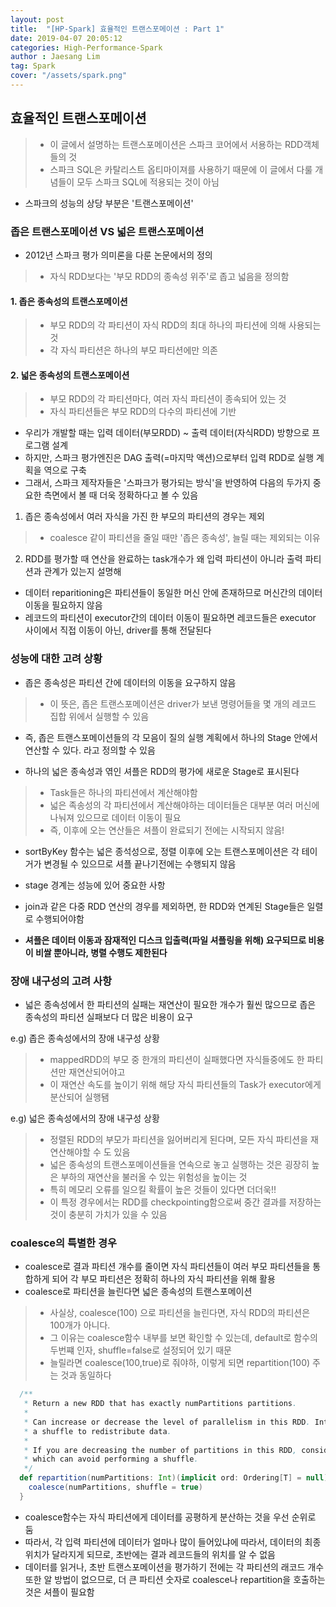 ```yaml
---
layout: post
title:  "[HP-Spark] 효율적인 트랜스포메이션 : Part 1"
date: 2019-04-07 20:05:12
categories: High-Performance-Spark 
author : Jaesang Lim
tag: Spark
cover: "/assets/spark.png"
---
```


## 효율적인 트랜스포메이션 
> - 이 글에서 설명하는 트랜스포메이션은 스파크 코어에서 서용하는 RDD객체들의 것
> - 스파크 SQL은 카탈리스트 옵티마이져를 사용하기 때문에 이 글에서 다룰 개념들이 모두 스파크 SQL에 적용되는 것이 아님

- 스파크의 성능의 상당 부분은 '트랜스포메이션'

### 좁은 트랜스포메이션 VS 넓은 트랜스포메이션

- 2012년 스파크 평가 의미론을 다룬 논문에서의 정의 
> - 자식 RDD보다는 '부모 RDD의 종속성 위주'로 좁고 넓음을 정의함

#### 1. 좁은 종속성의 트랜스포메이션
> - 부모 RDD의 각 파티션이 자식 RDD의 최대 하나의 파티션에 의해 사용되는 것
> - 각 자식 파티션은 하나의 부모 파티션에만 의존

#### 2. 넓은 종속성의 트랜스포메이션
> - 부모 RDD의 각 파티션마다, 여러 자식 파티션이 종속되어 있는 것
> - 자식 파티션들은 부모 RDD의 다수의 파티션에 기반

- 우리가 개발할 때는 입력 데이터(부모RDD) ~ 출력 데이터(자식RDD) 방향으로 프로그램 설계
- 하지만, 스파크 평가엔진은 DAG 출력(=마지막 액션)으로부터 입력 RDD로 실행 계획을 역으로 구축
- 그래서, 스파크 제작자들은 '스파크가 평가되는 방식'을 반영하여 다음의 두가지 중요한 측면에서 볼 때 더욱 정확하다고 볼 수 있음

1. 좁은 종속성에서 여러 자식을 가진 한 부모의 파티션의 경우는 제외
> - coalesce 같이 파티션을 줄일 때만 '좁은 종속성', 늘릴 때는 제외되는 이유
2. RDD를 평가할 때 연산을 완료하는 task개수가 왜 입력 파티션이 아니라 출력 파티션과 관계가 있는지 설명해

* 데이터 reparitioning은 파티션들이 동일한 머신 안에 존재하므로 머신간의 데이터 이동을 필요하지 않음
* 레코드의 파티션이 executor간의 데이터 이동이 필요하면 레코드들은 executor 사이에서 직접 이동이 아닌, driver를 통해 전달된다

### 성능에 대한 고려 상황

- 좁은 종속성은 파티션 간에 데이터의 이동을 요구하지 않음
> - 이 뜻은, 좁은 트랜스포메이션은 driver가 보낸 명령어들을 몇 개의 레코드 집합 위에서 실행할 수 있음
- 즉, 좁은 트랜스포메이션들의 각 모음이 질의 실행 계획에서 하나의 Stage 안에서 연산할 수 있다. 라고 정의할 수 있음

- 하나의 넓은 종속성과 엮인 셔플은 RDD의 평가에 새로운 Stage로 표시된다
> - Task들은 하나의 파티션에서 계산해야함
> - 넓은 족송성의 각 파티션에서 계산해야하는 데이터들은 대부분 여러 머신에 나눠져 있으므로 데이터 이동이 필요
> - 즉, 이후에 오는 연산들은 셔플이 완료되기 전에는 시작되지 않음!

- sortByKey 함수는 넓은 종석성으로, 정렬 이후에 오는 트랜스포메이션은 각 테이거가 변경될 수 있으므로 셔플 끝나기전에는 수행되지 않음

- stage 경계는 성능에 있어 중요한 사항
- join과 같은 다중 RDD 연산의 경우를 제외하면, 한 RDD와 연계된 Stage들은 일렬로 수행되어야함
- **셔플은 데이터 이동과 잠재적인 디스크 입출력(파일 셔플링을 위해) 요구되므로 비용이 비쌀 뿐아니라, 병렬 수행도 제한된다**

### 장애 내구성의 고려 사항

- 넓은 종속성에서 한 파티션의 실패는 재연산이 필요한 개수가 훨씬 많으므로 좁은 종속성의 파티션 실패보다 더 많은 비용이 요구

e.g) 좁은 종속성에서의 장애 내구성 상황
> - mappedRDD의 부모 중 한개의 파티션이 실패했다면 자식들중에도 한 파티션만 재연산되어야고
> - 이 재연산 속도를 높이기 위해 해당 자식 파티션들의 Task가 executor에게 분산되어 실행됌

e.g) 넓은 종속성에서의 장애 내구성 상황
> - 정렬된 RDD의 부모가 파티션을 잃어버리게 된다며, 모든 자식 파티션을 재연산해야할 수 도 있음
> - 넓은 종속성의 트랜스포메이션들을 연속으로 놓고 실행하는 것은 굉장히 높은 부하의 재연산을 불러올 수 있는 위험성을 높이는 것
> - 특히 메모리 오류를 일으킬 확률이 높은 것들이 있다면 더더욱!!
> - 이 특정 경우에서는 RDD를 checkpointing함으로써 중간 결과를 저장하는 것이 충분히 가치가 있을 수 있음

### coalesce의 특별한 경우
- coalesce로 결과 파티션 개수를 줄이면 자식 파티션들이 여러 부모 파티션들을 통합하게 되어 각 부모 파티션은 정확히 하나의 자식 파티션을 위해 활용
- coalesce로 파티션을 늘린다면 넓은 종속성의 트랜스포메이션
> - 사실상, coalesce(100) 으로 파티션을 늘린다면, 자식 RDD의 파티션은 100개가 아니다.
> - 그 이유는 coalesce함수 내부를 보면 확인할 수 있는데, default로 함수의 두번쨰 인자, shuffle=false로 설정되어 있기 때문
> - 늘릴라면 coalesce(100,true)로 줘야하, 이렇게 되면 repartition(100) 주는 것과 동일하다


```scala
  /**
   * Return a new RDD that has exactly numPartitions partitions.
   *
   * Can increase or decrease the level of parallelism in this RDD. Internally, this uses
   * a shuffle to redistribute data.
   *
   * If you are decreasing the number of partitions in this RDD, consider using `coalesce`,
   * which can avoid performing a shuffle.
   */
  def repartition(numPartitions: Int)(implicit ord: Ordering[T] = null): RDD[T] = withScope {
    coalesce(numPartitions, shuffle = true)
  }
``` 

- coalesce함수는 자식 파티션에게 데이터를 공평하게 분산하는 것을 우선 순위로 둠
- 따라서, 각 입력 파티션에 데이터가 얼마나 많이 들어있냐에 따라서, 데이터의 최종 위치가 달라지게 되므로, 초반에는 결과 레코드들의 위치를 알 수 없음
- 데이터를 읽거나, 초반 트랜스포메이션을 평가하기 전에는 각 파티션의 래코드 개수 또한 알 방법이 없으므로, 더 큰 파티션 숫자로 coalesce나 repartition을 호출하는 것은 셔플이 필요함
